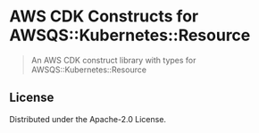 # AWS CDK Constructs for AWSQS::Kubernetes::Resource

> An AWS CDK construct library with types for AWSQS::Kubernetes::Resource

## License

Distributed under the Apache-2.0 License.
